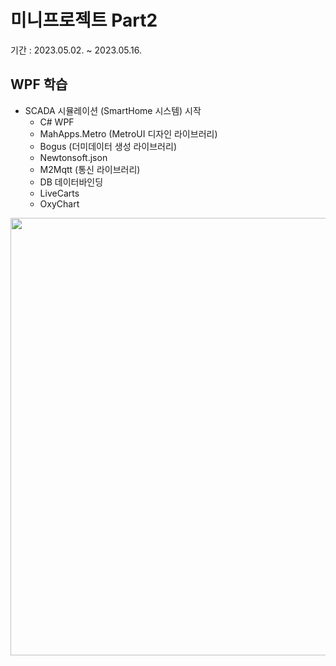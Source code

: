 # 미니프로젝트 Part2
기간 : 2023.05.02. ~ 2023.05.16.

## WPF 학습
- SCADA 시뮬레이션 (SmartHome 시스템) 시작
	- C# WPF 
	- MahApps.Metro (MetroUI 디자인 라이브러리)
	- Bogus (더미데이터 생성 라이브러리)
	- Newtonsoft.json
	- M2Mqtt (통신 라이브러리)
	- DB 데이터바인딩
	- LiveCarts
	- OxyChart
	
	
<img src="https://raw.githubusercontent.com/kimjihyeon-angela/miniprojects/main/images/BogusTestApp.gif" width="700"/>
